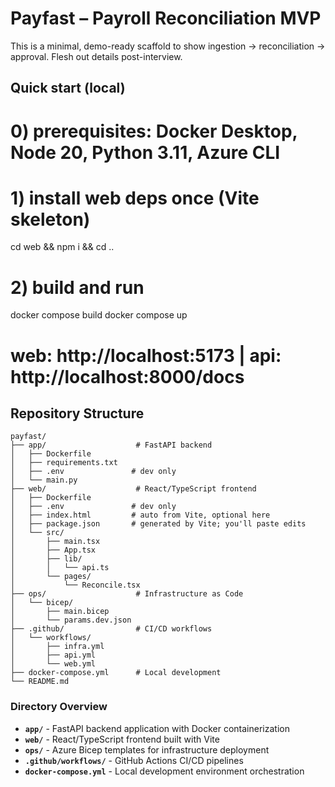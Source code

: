 # Payfast – Payroll Reconciliation MVP

This is a minimal, demo-ready scaffold to show ingestion → reconciliation → approval. Flesh out details post-interview.

## Quick start (local)

# 0) prerequisites: Docker Desktop, Node 20, Python 3.11, Azure CLI

# 1) install web deps once (Vite skeleton)
cd web && npm i && cd ..

# 2) build and run
docker compose build
docker compose up
# web: http://localhost:5173  | api: http://localhost:8000/docs

## Repository Structure

```
payfast/
├── app/                    # FastAPI backend
│   ├── Dockerfile
│   ├── requirements.txt
│   ├── .env               # dev only
│   └── main.py
├── web/                    # React/TypeScript frontend
│   ├── Dockerfile
│   ├── .env               # dev only
│   ├── index.html         # auto from Vite, optional here
│   ├── package.json       # generated by Vite; you'll paste edits
│   └── src/
│       ├── main.tsx
│       ├── App.tsx
│       ├── lib/
│       │   └── api.ts
│       └── pages/
│           └── Reconcile.tsx
├── ops/                    # Infrastructure as Code
│   └── bicep/
│       ├── main.bicep
│       └── params.dev.json
├── .github/                # CI/CD workflows
│   └── workflows/
│       ├── infra.yml
│       ├── api.yml
│       └── web.yml
├── docker-compose.yml      # Local development
└── README.md
```

### Directory Overview

- **`app/`** - FastAPI backend application with Docker containerization
- **`web/`** - React/TypeScript frontend built with Vite
- **`ops/`** - Azure Bicep templates for infrastructure deployment
- **`.github/workflows/`** - GitHub Actions CI/CD pipelines
- **`docker-compose.yml`** - Local development environment orchestration